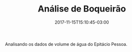 ﻿---
title: "Análise de Boqueirão"
date: 2017-11-15T15:10:45-03:00
draft: false
---

Analisando os dados de volume de água do Epitácio Pessoa.
<!--more-->

<div id="vis1" width=300></div>
<div id="vis2" width=300></div>
<div id="vis3" width=300></div>
<div id="vis4" width=300></div>
<div id="vis5" width=300></div>

<script src="https://cdnjs.cloudflare.com/ajax/libs/vega/3.0.7/vega.js"></script>
<script src="https://cdnjs.cloudflare.com/ajax/libs/vega-lite/2.0.1/vega-lite.js"></script>
<script src="https://cdnjs.cloudflare.com/ajax/libs/vega-embed/3.0.0-rc7/vega-embed.js"></script>
<script>
    let
        spec = "https://gist.githubusercontent.com/Docinho/ffa499e8e3c4596ec41494bec53e9155/raw/f4b0fa0f0288d2cc2a3c6f8a244d8d67e093f1d2/sdPercentual.json";
  	vegaEmbed('#vis1', spec).catch(console.warn);
    spec = "https://gist.githubusercontent.com/Docinho/ffa499e8e3c4596ec41494bec53e9155/raw/f4b0fa0f0288d2cc2a3c6f8a244d8d67e093f1d2/volume11-17.json";
  	vegaEmbed('#vis2', spec).catch(console.warn);
    spec = "https://gist.githubusercontent.com/Docinho/ffa499e8e3c4596ec41494bec53e9155/raw/f4b0fa0f0288d2cc2a3c6f8a244d8d67e093f1d2/volume-geral.json";
  	vegaEmbed('#vis3', spec).catch(console.warn);
    spec = "https://gist.githubusercontent.com/Docinho/ffa499e8e3c4596ec41494bec53e9155/raw/f4b0fa0f0288d2cc2a3c6f8a244d8d67e093f1d2/sd99-03.json";
  	vegaEmbed('#vis4', spec).catch(console.warn);
    spec = "https://gist.githubusercontent.com/Docinho/ffa499e8e3c4596ec41494bec53e9155/raw/f4b0fa0f0288d2cc2a3c6f8a244d8d67e093f1d2/qnt-medicoes.json";
  	vegaEmbed('#vis5', spec).catch(console.warn);
</script>

